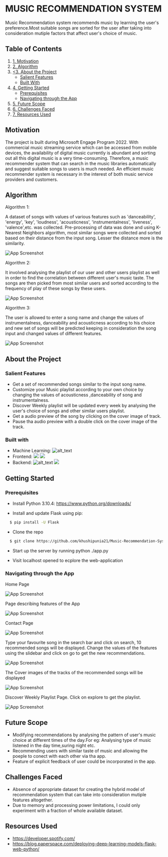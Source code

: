 # MUSIC RECOMMENDATION SYSTEM

Music Recommendation system recommends music by learning the user's preference.Most suitable songs are sorted for the user after taking into consideration mutiple factors that affect user's choice of music.




## Table of Contents
<ol dir="auto">
<li>
  <a href="#Motivation">1. Motivation</a>
</li>  
<li>
  <a href="#Algorithm">2. Algorithm</a>
</li>  
<li>
  <a href="#About the Project"><3. About the Project</a>
    <ul dir="auto">
    <li>
      <a href="#Salient Features">Salient Features</a>
      </li>
      <li>
      <a href="#Built With"> Built With</a>
      </li>
    </ul>
    </li>
  <li>
    <a href="#Getting Started">4. Getting Started</a>
    <ul dir="auto">
    <li>
      <a href="#Prerequisites">Prerequisites</a>
      </li>
     <li>
      <a href="#Navigating through the App">Navigating through the App</a>
     </li>
   </ul>
   </li>
   <li>
     <a href="#Future Scope">5. Future Scope</a>
   </li>
    <li>
      <a href="#Challenges Faced">6. Challenges Faced</a>
     </li>
    <li>
      <a href="#Resources Used">7. Resources Used</a>
  </li>
  </ol>
        
  
  


## Motivation

The project is built during Microsoft Engage Program 2022.
With commercial music streaming service which can be accessed from mobile devices, the availability of digital music currently is abundant and sorting out all this digital music is a very time-consuming. Therefore,  a music recommender system that can search in the music libraries automatically and suggest suitable songs to users is much needed. 
An efficient music recommender system is necessary in the interest of both music service providers and customers. 


## Algorithm

Algorithm 1:

A dataset of songs with values of various features such as 'danceability', 'energy', 'key', 'loudness', 'acousticness', 'instrumentalness', 'liveness', 'valence',etc. was collected. Pre-processing of data was done and using K-Nearest Neighbors algorithm, most similar songs were collected and sorted based on their distance from the input song. Lesser the distance more is the similarity.

![App Screenshot](/screenshots/algo1.jpg)


Algorithm 2: 

It involved analysing the playlist of our user and other users playlist as well in order to find the correlation between different user's music taste. The songs are then picked from most similar users and sorted according to the frequency of play of these songs by these users.

![App Screenshot](/screenshots/algo2.jpg)


Algorithm 3:

The user is allowed to enter a song name and change the values of instrumentalness, danceability and acousticness according to his choice and new set of songs will be predicted keeping in consideration the song input and changed values of different features.

![App Screenshot](/screenshots/algo3.jpg)


## About the Project

### Salient Features

- Get a set of recommended songs similar to the input song name.
- Customize your Music playlist according to your own choice by changing the values of acousticness ,danceability of song and instrumentalness.
- Discover Weekly playlist will be updated every week by analysing the user's choice of songs and other similar users playlist.
- Get a audio preview of the song by clicking on the cover image of track.
- Pause tha audio preview with a double click on the cover image of the track.

### Built with
- Machine Learning: ![alt_text](https://img.shields.io/badge/Python-FFD43B?style=for-the-badge&logo=python&logoColor=blue)
- Frontend: ![](https://img.shields.io/badge/HTML5-E34F26?style=for-the-badge&logo=html5&logoColor=white)  ![](https://img.shields.io/badge/CSS3-1572B6?style=for-the-badge&logo=css3&logoColor=white)
- Backend: ![alt_text](https://img.shields.io/badge/JavaScript-323330?style=for-the-badge&logo=javascript&logoColor=F7DF1E)  ![](https://img.shields.io/badge/Flask-000000?style=for-the-badge&logo=flask&logoColor=white)

## Getting Started

### Prerequisites
- Install Python 3.10.4: https://www.python.org/downloads/

- Install and update Flask using pip:

```bash
  $ pip install -U Flask
```
- Clone the repo

```bash
  $ git clone https://github.com/khushipunia21/Music-Recommendation-System

```

- Start up the server by running python ./app.py

- Visit localhost opened to ecplore the web-application

    
### Navigating through the App

Home Page

![App Screenshot](/screenshots/page1.png)

Page describing features of the App

![App Screenshot](/screenshots/page2.png)

Contact Page

![App Screenshot](/screenshots/page3.png)

Type your favourite song in the search bar and click on search, 10 recommended songs will be displayed. Change the values of the features using the slidebar and click on go to get the new recommendations.

![App Screenshot](/screenshots/page4.png)

The Cover images of the tracks of the recommended songs will be displayed

![App Screenshot](/screenshots/page5.png)

Discover Weekly Playlist Page. Click on explore to get the playlist.

![App Screenshot](/screenshots/page6.png)



## Future Scope

- Modifying recommendations by analysing the pattern of user's music choice at different times of the day.For eg: Analysing type of music listened in the day time,suring night etc.
- Recommending users with similar taste of music and allowing the poeple to conect with each other via tha app.
- Feature of explicit feedback of user could be incorporated in the app.

## Challenges Faced

- Absence of appropriate dataset for creating the hybrid model of recommendation system that can take into consideration mutiple features altogether.
- Due to memory and processing power limitations, I could only experiment with a fraction of whole available dataset. 

## Resources Used

- https://developer.spotify.com/
- https://blog.paperspace.com/deploying-deep-learning-models-flask-web-python/
